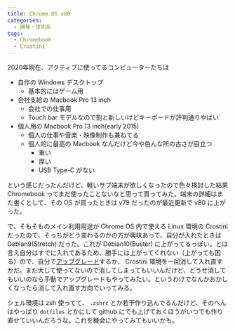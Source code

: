 ```yaml
---
title: Chrome OS v80
categories:
  - 開発・技術系
tags:
  - Chromebook
  - Crostini
---
```


2020年現在、アクティブに使ってるコンピューターたちは

- 自作の Windows デスクトップ
  - 基本的にはゲーム用
- 会社支給の Macbook Pro 13 inch
  - 会社での仕事用
  - Touch bar モデルなので割と新しいけどキーボードが評判通りやばい
- 個人用の Macbook Pro 13 inch(early 2015)
  - 個人の仕事や音楽・映像制作も兼ねてる
  - 個人的に最高の Macbook なんだけど今や色んな所の古さが目立つ
    - 重い
    - 厚い
    - USB Type-C がない

という感じだったんだけど、軽いサブ端末が欲しくなったので色々検討した結果 Chromebook ってまだ使ったことないなと思って買ってみた。端末の詳細はまた書くとして、その OS が買ったときは v79 だったのが最近更新で v80 に上がった。

で、そもそものメイン利用用途が Chrome OS 内で使える Linux 環境の Crostini だったので、そっちがどう変わるのかの方が興味あって、自分が入れたときは Debian9(Stretch) だった。これが Debian10(Buster) に上がってるっぽい。とは言え自分はすでに入れてあるため、勝手には上がってくれない（上がっても困る）ので、自分で[アップグレード](https://www.debian.org/releases/stable/amd64/release-notes/ch-upgrading.ja.html)するか、 Crostini 環境を一回消して入れ直すかだ。まだ大して使ってないので消してしまってもいいんだけど、どうせ消してもいいのなら手動でアップグレードもやってみたい。というわけでなんかおかしくなったら消して入れ直す方向でいってみる。

シェル環境は zsh 使ってて、 `.zshrc` とか若干作り込んでるんだけど、そのへんはやっぱり `dotfiles` とかにして github にでも上げておくほうがいつでも作り直せていいんだろうな。これを機会にやってみてもいいかも。
